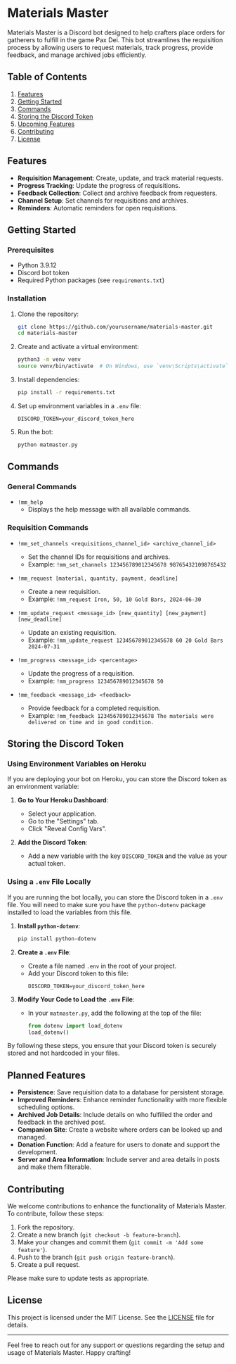 
# Materials Master

Materials Master is a Discord bot designed to help crafters place orders for gatherers to fulfill in the game Pax Dei. This bot streamlines the requisition process by allowing users to request materials, track progress, provide feedback, and manage archived jobs efficiently.

## Table of Contents

1. [Features](#features)
2. [Getting Started](#getting-started)
3. [Commands](#commands)
4. [Storing the Discord Token](#storing-the-discord-token)
5. [Upcoming Features](#upcoming-features)
6. [Contributing](#contributing)
7. [License](#license)

## Features

- **Requisition Management**: Create, update, and track material requests.
- **Progress Tracking**: Update the progress of requisitions.
- **Feedback Collection**: Collect and archive feedback from requesters.
- **Channel Setup**: Set channels for requisitions and archives.
- **Reminders**: Automatic reminders for open requisitions.

## Getting Started

### Prerequisites

- Python 3.9.12
- Discord bot token
- Required Python packages (see `requirements.txt`)

### Installation

1. Clone the repository:
    ```sh
    git clone https://github.com/yourusername/materials-master.git
    cd materials-master
    ```

2. Create and activate a virtual environment:
    ```sh
    python3 -m venv venv
    source venv/bin/activate  # On Windows, use `venv\Scripts\activate`
    ```

3. Install dependencies:
    ```sh
    pip install -r requirements.txt
    ```

4. Set up environment variables in a `.env` file:
    ```env
    DISCORD_TOKEN=your_discord_token_here
    ```

5. Run the bot:
    ```sh
    python matmaster.py
    ```

## Commands

### General Commands

- `!mm_help`
  - Displays the help message with all available commands.

### Requisition Commands

- `!mm_set_channels <requisitions_channel_id> <archive_channel_id>`
  - Set the channel IDs for requisitions and archives.
  - Example: `!mm_set_channels 123456789012345678 987654321098765432`

- `!mm_request [material, quantity, payment, deadline]`
  - Create a new requisition.
  - Example: `!mm_request Iron, 50, 10 Gold Bars, 2024-06-30`

- `!mm_update_request <message_id> [new_quantity] [new_payment] [new_deadline]`
  - Update an existing requisition.
  - Example: `!mm_update_request 123456789012345678 60 20 Gold Bars 2024-07-31`

- `!mm_progress <message_id> <percentage>`
  - Update the progress of a requisition.
  - Example: `!mm_progress 123456789012345678 50`

- `!mm_feedback <message_id> <feedback>`
  - Provide feedback for a completed requisition.
  - Example: `!mm_feedback 123456789012345678 The materials were delivered on time and in good condition.`

## Storing the Discord Token

### Using Environment Variables on Heroku

If you are deploying your bot on Heroku, you can store the Discord token as an environment variable:

1. **Go to Your Heroku Dashboard**:
   - Select your application.
   - Go to the "Settings" tab.
   - Click "Reveal Config Vars".

2. **Add the Discord Token**:
   - Add a new variable with the key `DISCORD_TOKEN` and the value as your actual token.

### Using a `.env` File Locally

If you are running the bot locally, you can store the Discord token in a `.env` file. You will need to make sure you have the `python-dotenv` package installed to load the variables from this file.

1. **Install `python-dotenv`**:
   ```sh
   pip install python-dotenv
   ```

2. **Create a `.env` File**:
   - Create a file named `.env` in the root of your project.
   - Add your Discord token to this file:
     ```env
     DISCORD_TOKEN=your_discord_token_here
     ```

3. **Modify Your Code to Load the `.env` File**:
   - In your `matmaster.py`, add the following at the top of the file:
     ```python
     from dotenv import load_dotenv
     load_dotenv()
     ```

By following these steps, you ensure that your Discord token is securely stored and not hardcoded in your files.

## Planned Features

- **Persistence**: Save requisition data to a database for persistent storage.
- **Improved Reminders**: Enhance reminder functionality with more flexible scheduling options.
- **Archived Job Details**: Include details on who fulfilled the order and feedback in the archived post.
- **Companion Site**: Create a website where orders can be looked up and managed.
- **Donation Function**: Add a feature for users to donate and support the development.
- **Server and Area Information**: Include server and area details in posts and make them filterable.

## Contributing

We welcome contributions to enhance the functionality of Materials Master. To contribute, follow these steps:

1. Fork the repository.
2. Create a new branch (`git checkout -b feature-branch`).
3. Make your changes and commit them (`git commit -m 'Add some feature'`).
4. Push to the branch (`git push origin feature-branch`).
5. Create a pull request.

Please make sure to update tests as appropriate.

## License

This project is licensed under the MIT License. See the [LICENSE](LICENSE) file for details.

---

Feel free to reach out for any support or questions regarding the setup and usage of Materials Master. Happy crafting!
